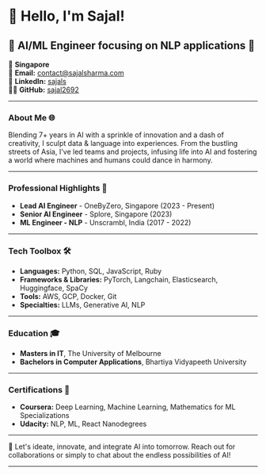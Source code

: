 # 👋 Hello, I'm Sajal!

## 🚀 AI/ML Engineer focusing on NLP applications 📖

📍 **Singapore**  
📧 **Email:** [contact@sajalsharma.com](mailto:contact@sajalsharma.com)  
🔗 **LinkedIn:** [sajals](https://linkedin.com/in/sajals)  
👨‍💻 **GitHub:** [sajal2692](https://github.com/sajal2692)

---

### About Me 🌐
Blending 7+ years in AI with a sprinkle of innovation and a dash of creativity, I sculpt data & language into experiences. From the bustling streets of Asia, I've led teams and projects, infusing life into AI and fostering a world where machines and humans could dance in harmony.

---

### Professional Highlights 🌟
- **Lead AI Engineer** - OneByZero, Singapore (2023 - Present)
- **Senior AI Engineer** - Splore, Singapore (2023)
- **ML Engineer - NLP** - Unscrambl, India (2017 - 2022)

---

### Tech Toolbox 🛠️
- **Languages:** Python, SQL, JavaScript, Ruby
- **Frameworks & Libraries:** PyTorch, Langchain, Elasticsearch, Huggingface, SpaCy
- **Tools:** AWS, GCP, Docker, Git
- **Specialties:** LLMs, Generative AI, NLP

---

### Education 🎓
- **Masters in IT**, The University of Melbourne
- **Bachelors in Computer Applications**, Bhartiya Vidyapeeth University

---

### Certifications 📜
- **Coursera:** Deep Learning, Machine Learning, Mathematics for ML Specializations
- **Udacity:** NLP, ML, React Nanodegrees

---

🔗 Let's ideate, innovate, and integrate AI into tomorrow. Reach out for collaborations or simply to chat about the endless possibilities of AI!

---
